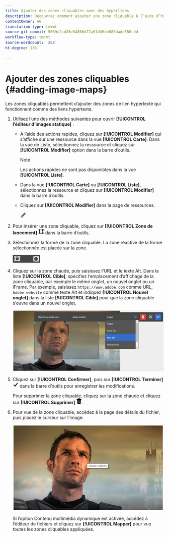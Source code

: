```yaml
---
title: Ajouter des zones cliquables avec des hyperliens
description: Découvrez comment ajouter une zone cliquable à l’aide d’hyperliens à une image.
contentOwner: AG
translation-type: tm+mt
source-git-commit: 5069c2cd26e84866d72a61d36de085dadd556cdd
workflow-type: tm+mt
source-wordcount: '268'
ht-degree: 13%

---
```



# Ajouter des zones cliquables {#adding-image-maps}

Les zones cliquables permettent d’ajouter des zones de lien hypertexte qui fonctionnent comme des liens hypertexte.

1. Utilisez l’une des méthodes suivantes pour ouvrir **[!UICONTROL l’éditeur d’images statique]** :

   * A l’aide des actions rapides, cliquez sur **[!UICONTROL Modifier]** qui s’affiche sur une ressource dans la vue **[!UICONTROL Carte]**. Dans la vue de Liste, sélectionnez la ressource et cliquez sur **[!UICONTROL Modifier]** option dans la barre d’outils.

      >[!NOTE]
      >
      >Les actions rapides ne sont pas disponibles dans la vue **[!UICONTROL Liste]**.

   * Dans la vue **[!UICONTROL Carte]** ou **[!UICONTROL Liste]**, sélectionnez la ressource et cliquez sur **[!UICONTROL Modifier]** dans la barre d’outils.
   * Cliquez sur **[!UICONTROL Modifier]** dans la page de ressources.

      ![modifier, option](assets/do-not-localize/edit_icon.png)

1. Pour insérer une zone cliquable, cliquez sur **[!UICONTROL Zone de lancement]** ![zone cliquable](assets/do-not-localize/image-map-icon.png) dans la barre d’outils.
1. Sélectionnez la forme de la zone cliquable. La zone réactive de la forme sélectionnée est placée sur la zone.

   ![chlimage_1-422](assets/chlimage_1-422.png)

1. Cliquez sur la zone chaude, puis saisissez l’URL et le texte Alt. Dans la liste **[!UICONTROL Cible]**, spécifiez l’emplacement d’affichage de la zone cliquable, par exemple le même onglet, un nouvel onglet ou un iFrame. Par exemple, saisissez `https://www.adobe.com` comme URL, `Adobe website` comme texte Alt et indiquez **[!UICONTROL Nouvel onglet]** dans la liste **[!UICONTROL Cible]** pour que la zone cliquable s’ouvre dans un nouvel onglet.

   ![chlimage_1-423](assets/chlimage_1-423.png)

1. Cliquez sur **[!UICONTROL Confirmer]**, puis sur **[!UICONTROL Terminer]** ![sélectionnez coche terminée](assets/do-not-localize/check-ok-done-icon.png) dans la barre d’outils pour enregistrer les modifications.

   Pour supprimer la zone cliquable, cliquez sur la zone chaude et cliquez sur **[!UICONTROL Supprimer]** ![supprimer](assets/do-not-localize/delete-solid-line.png).

1. Pour vue de la zone cliquable, accédez à la page des détails du fichier, puis placez le curseur sur l’image.

   ![chlimage_1-426](assets/chlimage_1-426.png)

   Si l’option Contenu multimédia dynamique est activée, accédez à l’éditeur de fichiers et cliquez sur **[!UICONTROL Mapper]** pour vue toutes les zones cliquables appliquées.
